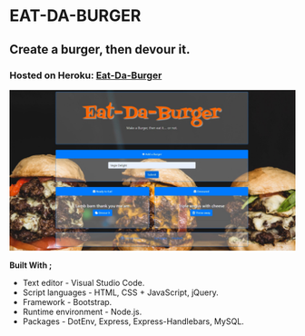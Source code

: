 # EAT-DA-BURGER

## Create a burger, then devour it.

### Hosted on Heroku: <a href="https://b-u-r-g-e-r.herokuapp.com/">Eat-Da-Burger</a>

![Burger.jpg](./public/assets/images/burger.jpg "Eat-Da-Burger")

**Built With ;**

- Text editor - Visual Studio Code.
- Script languages - HTML, CSS + JavaScript, jQuery.
- Framework - Bootstrap.
- Runtime environment - Node.js.
- Packages - DotEnv, Express, Express-Handlebars, MySQL.

